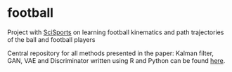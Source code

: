 # football
Project with [SciSports](http://www.scisports.com/) on learning football kinematics and path trajectories of the ball and football players 

Central repository for all methods presented in the paper: Kalman filter, GAN, VAE and Discriminator written using R and Python can be found [here](https://bitbucket.org/AnatoliyBabic/swi-scisports-2018). 
